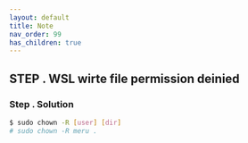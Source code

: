 ```yaml
---
layout: default
title: Note
nav_order: 99
has_children: true
---
```




## STEP . WSL wirte file permission deinied

### Step . Solution

```bash
$ sudo chown -R [user] [dir]
# sudo chown -R meru .
```


